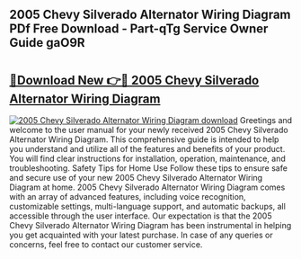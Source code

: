 ## 2005 Chevy Silverado Alternator Wiring Diagram PDf Free Download - Part-qTg Service Owner Guide gaO9R

# <h2><a href="http://dfihov.blite.top/?on=2005+Chevy+Silverado+Alternator+Wiring+Diagram">🔗Download New 👉🔴 2005 Chevy Silverado Alternator Wiring Diagram</a></h2>

[![2005 Chevy Silverado Alternator Wiring Diagram download](https://i.imgur.com/lujVjoI.png)](http://dfihov.blite.top/?on=2005+Chevy+Silverado+Alternator+Wiring+Diagram)
Greetings and welcome to the user manual for your newly received 2005 Chevy Silverado Alternator Wiring Diagram. This comprehensive guide is intended to help you understand and utilize all of the features and benefits of your product. You will find clear instructions for installation, operation, maintenance, and troubleshooting. Safety Tips for Home Use Follow these tips to ensure safe and secure use of your new 2005 Chevy Silverado Alternator Wiring Diagram at home. 2005 Chevy Silverado Alternator Wiring Diagram comes with an array of advanced features, including voice recognition, customizable settings, multi-language support, and automatic backups, all accessible through the user interface. Our expectation is that the 2005 Chevy Silverado Alternator Wiring Diagram has been instrumental in helping you get acquainted with your latest purchase. In case of any queries or concerns, feel free to contact our customer service.
